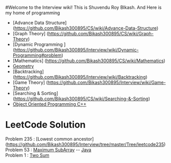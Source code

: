 #Welcome to the Interview wiki!
This is Shuvendu Roy BIkash. And Here is my home of programming

* [Advance Data Structure] (https://github.com/Bikash300895/CS/wiki/Advance-Data-Structure)
* [Graph Theory] (https://github.com/Bikash300895/CS/wiki/Graph-Theory)
* [Dynamic Programming ] (https://github.com/Bikash300895/Interview/wiki/Dynamic-Programming#problem)
* [Mathematics] (https://github.com/Bikash300895/CS/wiki/Mathematics)
* [Geometry](https://github.com/Bikash300895/CS/wiki/Geometry)
* [Backtracking] (https://github.com/Bikash300895/Interview/wiki/Backtracking)
* [Game Theory] (https://github.com/Bikash300895/Interview/wiki/Game-Theory)
* [Searching & Sorting] (https://github.com/Bikash300895/CS/wiki/Searching-&-Sorting)
* [Object Oriented Programming C++](https://github.com/Bikash300895/Interview/wiki/Object-Oriented-Programming-C--)

# LeetCode Solution

  Problem 235 : [Lowest common ancestor] (https://github.com/Bikash300895/Interview/tree/master/Tree/leetcode235)
  Problem 53 : [Maximum SubArray](https://leetcode.com/problems/maximum-subarray/) -- [Java](https://github.com/Bikash300895/Interview/tree/master/DynamicProgramming/MaximumSubArray)<br/>
  Problem 1 : [Two Sum](https://leetcode.com/problems/two-sum/)
